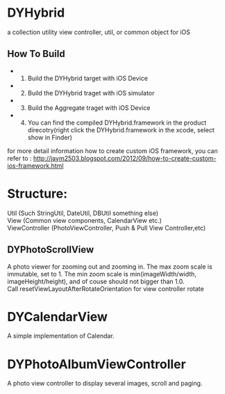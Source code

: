 DYHybrid
========

a collection utility view controller, util, or common object for iOS

How To Build
------------

- 1. Build the DYHybrid target with iOS Device
- 2. Build the DYHybrid traget with iOS simulator
- 3. Build the Aggregate traget with iOS Device
- 4. You can find the compiled DYHybrid.framework in the product direcotry(right click the DYHybrid.framework in the xcode, select show in Finder)

for more detail information how to create custom iOS framework, you can refer to : http://jaym2503.blogspot.com/2012/09/how-to-create-custom-ios-framework.html


Structure:
===========
  Util (Such StringUtil, DateUtil, DBUtil something else) <br/>
  View (Common view components, CalendarView etc.) <br/>
  ViewController (PhotoViewController, Push & Pull View Controller,etc)<br/>

DYPhotoScrollView
----------------
A photo viewer for zooming out and zooming in. The max zoom scale is immutable, set to 1. The min zoom scale is min(imageWidth/width, imageHeight/height), and of couse should not bigger than 1.0.
<br/>
Call resetViewLayoutAfterRotateOrientation for view controller rotate

DYCalendarView
================
A simple implementation of Calendar.

DYPhotoAlbumViewController
==========================
A photo view controller to display several images, scroll and paging.
